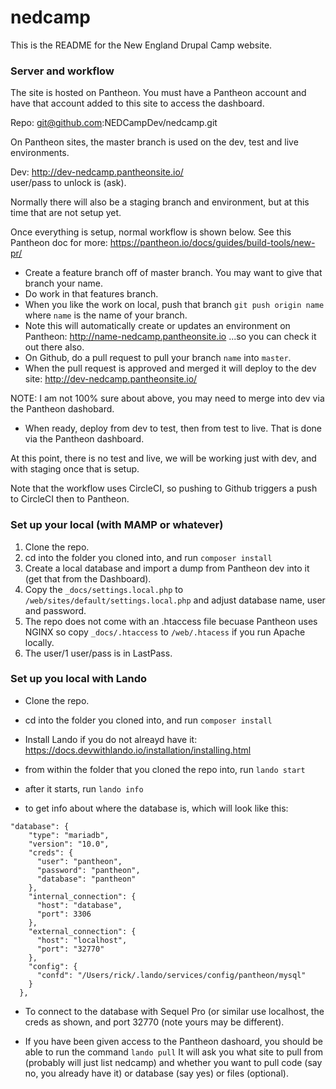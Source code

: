 # nedcamp

This is the README for the New England Drupal Camp website.

### Server and workflow 

The site is hosted on Pantheon. You must have a Pantheon account and have that account added to this site to access the dashboard. 

Repo: git@github.com:NEDCampDev/nedcamp.git

On Pantheon sites, the master branch is used on the dev, test and live environments.

Dev:  http://dev-nedcamp.pantheonsite.io/  
user/pass to unlock is (ask). 

Normally there will also be a staging branch and environment, but at this time that are not setup yet.

Once everything is setup, normal workflow is shown below. See this Pantheon doc for more:  https://pantheon.io/docs/guides/build-tools/new-pr/ 

- Create a feature branch off of master branch. You may want to give that branch your name.
- Do work in that features branch.
- When you like the work on local, push that branch `git push origin name` where `name` is the name of your branch.
- Note this will automatically create or updates an environment on Pantheon:  http://name-nedcamp.pantheonsite.io  ...so you can check it out there also. 
- On Github, do a pull request to pull your branch `name` into `master`. 
- When the pull request is approved and merged it will deploy to the dev site:  http://dev-nedcamp.pantheonsite.io/

NOTE: I am not 100% sure about above, you may need to merge into dev via the Pantheon dashobard.

- When ready, deploy from dev to test, then from test to live.  That is done via the Pantheon dashboard.

At this point, there is no test and live, we will be working just with dev, and with staging once that is setup. 

Note that the workflow uses CircleCI, so pushing to Github triggers a push to CircleCI then to Pantheon. 

### Set up your local (with MAMP or whatever) 

1. Clone the repo.
2. cd into the folder you cloned into, and run `composer install`
3. Create a local database and import a dump from Pantheon dev into it (get that from the Dashboard).
4. Copy the `_docs/settings.local.php` to `/web/sites/default/settings.local.php` and adjust database name, user and password. 
5. The repo does not come with an .htaccess file becuase Pantheon uses NGINX so copy `_docs/.htaccess` to `/web/.htacess` if you run Apache locally.
6. The user/1 user/pass is in LastPass.

### Set up you local with Lando

- Clone the repo.
- cd into the folder you cloned into, and run `composer install`
- Install Lando if you do not alreayd have it: https://docs.devwithlando.io/installation/installing.html
- from within the folder that you cloned the repo into, run `lando start`

- after it starts, run `lando info`

- to get info about where the database is, which will look like this:

```
"database": {
    "type": "mariadb",
    "version": "10.0",
    "creds": {
      "user": "pantheon",
      "password": "pantheon",
      "database": "pantheon"
    },
    "internal_connection": {
      "host": "database",
      "port": 3306
    },
    "external_connection": {
      "host": "localhost",
      "port": "32770"
    },
    "config": {
      "confd": "/Users/rick/.lando/services/config/pantheon/mysql"
    }
  },  
```
- To connect to the database with Sequel Pro (or similar use localhost, the creds as shown, and port 32770 (note yours may be different). 

- If you have been given access to the Pantheon dashoard, you should be able to run the command `lando pull`  It will ask you what site to pull from (probably will just list nedcamp) and whether you want to pull code (say no, you already have it) or database (say yes) or files (optional). 



